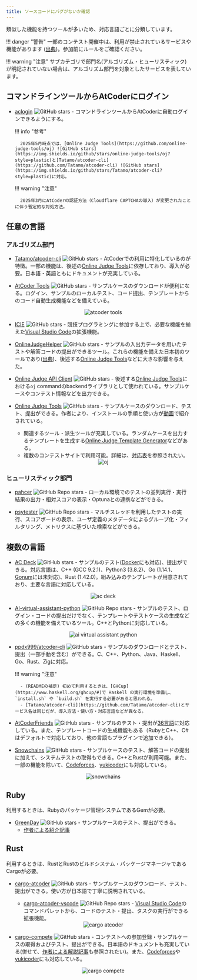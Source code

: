 ```yaml
---
title: ソースコードにバグがないか確認
---
```


類似した機能を持つツールが多いため、対応言語ごとに分類しています。

!!! danger "警告"
    一部のコンテスト開催中は、利用が禁止されているサービスや機能があります ([出典](https://info.atcoder.jp/entry/llm-rules-ja))。参加前にルールをご確認ください。

!!! warning "注意"
    サブカテゴリで部門名(アルゴリズム・ヒューリスティック)が明記されていない場合は、アルゴリズム部門を対象としたサービスを表しています。

## コマンドラインツールからAtCoderにログイン

- [aclogin](https://github.com/key-moon/aclogin) ![GitHub stars](https://img.shields.io/github/stars/key-moon/aclogin?style=plastic) - コマンドラインツールからAtCoderに自動ログインできるようにする。

    !!! info "参考"

        2025年5月時点では、[Online Judge Tools](https://github.com/online-judge-tools/oj) ![GitHub stars](https://img.shields.io/github/stars/online-judge-tools/oj?style=plastic)と[Tatamo/atcoder-cli](https://github.com/Tatamo/atcoder-cli) ![GitHub stars](https://img.shields.io/github/stars/Tatamo/atcoder-cli?style=plastic)に対応。

    !!! warning "注意"

        2025年3月にAtCoderの認証方法（Cloudflare CAPTCHAの導入）が変更されたことに伴う暫定的な対処方法。

## 任意の言語

### アルゴリズム部門

- [Tatamo/atcoder-cli](https://github.com/Tatamo/atcoder-cli) ![GitHub stars](https://img.shields.io/github/stars/Tatamo/atcoder-cli?style=plastic) - AtCoderでの利用に特化しているのが特徴。一部の機能は、後述の[Online Judge Tools](https://github.com/online-judge-tools/oj)に依存しており、導入が必要。日本語・英語ともにドキュメントが充実している。
- [AtCoder Tools](https://github.com/kyuridenamida/atcoder-tools) ![GitHub stars](https://img.shields.io/github/stars/kyuridenamida/atcoder-tools?style=plastic) - サンプルケースのダウンロードが便利になる。ログイン、サンプルのローカルテスト、コード提出、テンプレートからのコード自動生成機能などを備えている。

    <div align="center">
      <img loading = "lazy" src="../../images/cli/atcoder_tools.gif" alt="atcoder tools">
    </div>

- [ICIE](https://marketplace.visualstudio.com/items?itemName=pustaczek.icie) ![GitHub stars](https://img.shields.io/github/stars/pustaczek/icie?style=plastic) - 競技プログラミングに参加する上で、必要な機能を揃えた[Visual Studio Code](https://code.visualstudio.com/)の拡張機能。
- [OnlineJudgeHelper](https://github.com/nodchip/OnlineJudgeHelper) ![GitHub stars](https://img.shields.io/github/stars/nodchip/OnlineJudgeHelper?style=plastic) - サンプルの入出力データを用いたテストや解答コードの提出ができるツール。これらの機能を備えた日本初のツールであり([出典](https://github.com/KATO-Hiro/AtCoderClans/issues/489))、後述する[Online Judge Tools](https://github.com/online-judge-tools/oj)などに大きな影響を与えた。
- [Online Judge API Client](https://github.com/online-judge-tools/api-client) ![GitHub stars](https://img.shields.io/github/stars/online-judge-tools/api-client?style=plastic) - 後述する[Online Judge Tools](https://github.com/online-judge-tools/oj)における`oj` commandのbackendライブラリとして使われている。サンプルケースやコンテスト情報などを出力できる。
- [Online Judge Tools](https://github.com/online-judge-tools/oj) ![GitHub stars](https://img.shields.io/github/stars/online-judge-tools/oj?style=plastic) - サンプルケースのダウンロード、テスト、提出ができる。作者により、インストールの手順と使い方が[動画](https://www.youtube.com/watch?v=wOKuJyJIpUg)で紹介されている。
    - 関連するツール・派生ツールが充実している。ランダムケースを出力するテンプレートを生成する[Online Judge Template Generator](https://github.com/online-judge-tools/template-generator)などがある。
    - 複数のコンテストサイトで利用可能。詳細は、[対応表](https://github.com/online-judge-tools/api-client#supported-websites)を参照されたい。

    <div align="center">
      <img loading = "lazy" src="../../images/cli/oj.gif" alt="oj">
    </div>

### ヒューリスティック部門

- [pahcer](https://github.com/terry-u16/pahcer) ![GitHub Repo stars](https://img.shields.io/github/stars/terry-u16/pahcer?style=plastic) - ローカル環境でのテストの並列実行・実行結果の出力・相対スコアの表示・Optunaとの連携などができる。

- [psytester](https://github.com/FakePsyho/psytester) ![GitHub Repo stars](https://img.shields.io/github/stars/FakePsyho/psytester?style=plastic) - マルチスレッドを利用したテストの実行、スコアボードの表示、ユーザ定義のメタデータによるグループ化・フィルタリング、メトリクスに基づいた検索などができる。

## 複数の言語

- [AC Deck](https://github.com/sachaos/ac-deck) ![GitHub stars](https://img.shields.io/github/stars/sachaos/ac-deck?style=plastic) - サンプルのテスト([Docker](https://www.docker.com/)にも対応)、提出ができる。対応言語は、C++ (GCC 9.2.1)、Python3 (3.8.2)、Go (1.14.1、[Gonum](https://www.gonum.org/)には未対応)、Rust (1.42.0)。組み込みのテンプレートが用意されており、主要な言語に対応している。

    <div align="center">
      <img loading = "lazy" src="../../images/cli/ac_deck.gif" alt="ac deck">
    </div>

- [AI-virtual-assistant-python](https://github.com/Saurav-Paul/AI-virtual-assistant-python) ![GitHub Repo stars](https://img.shields.io/github/stars/Saurav-Paul/AI-virtual-assistant-python?style=plastic) - サンプルのテスト、ログイン・コードの提出だけでなく、テンプレートやテストケースの生成などの多くの機能を備えているツール。C++とPythonに対応している。

    <div align="center">
      <img loading = "lazy" src="../../images/cli/ai_virtual_assistant_python.png" alt="ai virtual assistant python">
    </div>

- [ppdx999/atcoder-cli](https://github.com/ppdx999/atcoder-cli) ![GitHub stars](https://img.shields.io/github/stars/ppdx999/atcoder-cli?style=plastic) - サンプルのダウンロードとテスト、提出（一部手動を含む）ができる。C、C++、Python、Java、Haskell、Go、Rust、Zigに対応。

    !!! warning "注意"

        - (READMEの補足) 初めて利用するときは、[GHCup](https://www.haskell.org/ghcup/#)で Haskell の実行環境を準備し、`install.sh` や `build.sh` を実行する必要があると思われる。
        - [Tatamo/atcoder-cli](https://github.com/Tatamo/atcoder-cli)とサービス名は同じだが、導入方法・使い方・対応言語などが異なる。

- [AtCoderFriends](https://github.com/nejiko96/at_coder_friends) ![GitHub stars](https://img.shields.io/github/stars/nejiko96/at_coder_friends?style=plastic) - サンプルのテスト・提出が[36言語](https://github.com/nejiko96/at_coder_friends/blob/master/docs/CONFIGURATION.md)に対応している。また、テンプレートコードの生成機能もある（RubyとC++、C#はデフォルトで対応しており、他の言語もプラグインで追加できる）。
- [Snowchains](https://github.com/qryxip/snowchains) ![GitHub stars](https://img.shields.io/github/stars/qryxip/snowchains?style=plastic) - サンプルケースのテスト、解答コードの提出に加えて、システムテストの取得もできる。C++とRustが利用可能。また、一部の機能を除いて、[Codeforces](https://codeforces.com/)、[yukicoder](https://yukicoder.me/)にも対応している。

    <div align="center">
      <img loading = "lazy" src="../../images/cli/snowchains.gif" alt="snowchains">
    </div>

## Ruby

利用するときは、Rubyのパッケージ管理システムであるGemが必要。

- [GreenDay](https://github.com/QWYNG/green_day) ![GitHub stars](https://img.shields.io/github/stars/QWYNG/green_day?style=plastic) - サンプルケースのテスト、提出ができる。
    - [作者による紹介記事](https://qiita.com/QWYNG/items/0e2e6b72bd1969d0d751)

## Rust

利用するときは、RustとRustのビルドシステム・パッケージマネージャであるCargoが必要。

- [cargo-atcoder](https://github.com/tanakh/cargo-atcoder) ![GitHub stars](https://img.shields.io/github/stars/tanakh/cargo-atcoder?style=plastic) - サンプルケースのダウンロード、テスト、提出ができる。使い方が日本語で丁寧に説明されている。
    - [cargo-atcoder-vscode](https://github.com/himkt/cargo-atcoder-vscode) ![GitHub Repo stars](https://img.shields.io/github/stars/himkt/cargo-atcoder-vscode?style=plastic) - [Visual Studio Code](https://code.visualstudio.com/)のコマンドパレットから、コードのテスト・提出、タスクの実行ができる拡張機能。

    <div align="center">
      <img loading = "lazy" src="../../images/cli/cargo_atcoder.gif" alt="cargo atcoder">
    </div>

- [cargo-compete](https://github.com/qryxip/cargo-compete) ![GitHub stars](https://img.shields.io/github/stars/qryxip/cargo-compete?style=plastic) - コンテストへの参加登録・サンプルケースの取得およびテスト、提出ができる。日本語のドキュメントも充実している(併せて、[作者による解説記事](https://qiita.com/qryxip/items/bff57848ac9310d27f1a)も参照されたい)。また、[Codeforces](https://codeforces.com/)や[yukicoder](https://yukicoder.me/)にも対応している。

    <div align="center">
      <img loading = "lazy" src="../../images/cli/cargo_compete.gif" alt="cargo compete">
    </div>
